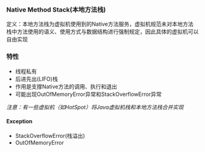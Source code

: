 ### Native Method Stack\(本地方法栈\)

定义：本地方法栈为虚拟机使用到的Native方法服务，虚拟机规范未对本地方法栈中方法使用的语义、使用方式与数据结构进行强制规定，因此具体的虚拟机可以自由实现

### 特性

* 线程私有
* 后进先出\(LIFO\)栈
* 作用是支撑Native方法的调用、执行和退出
* 可能出现OutOfMemoryError异常和StackOverflowError异常

_注意：有一些虚拟机（如HotSpot）将Java虚拟机栈和本地方法栈合并实现_

#### Exception

* StackOverflowError\(栈溢出\)
* OutOfMemoryError



